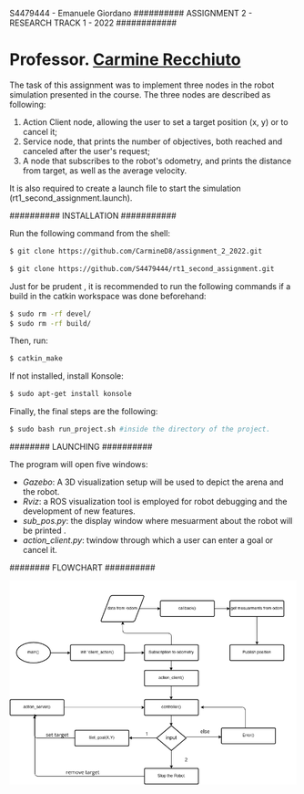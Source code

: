 S4479444 - Emanuele Giordano
########## ASSIGNMENT 2 - RESEARCH TRACK 1 - 2022 ############

# Professor. [Carmine Recchiuto](https://github.com/CarmineD8)


The task of this assignment was to implement three nodes in the robot simulation presented in the course.
The three nodes are described as following:

1) Action Client node, allowing the user to set a target position (x, y) or to cancel it;
2) Service node, that prints the number of objectives, both reached and canceled after the user's request;
3) A node that subscribes to the robot's odometry, and prints the distance from target, as well as the average velocity.

It is also required to create a launch file to start the simulation (rt1_second_assignment.launch).

########## INSTALLATION ###########

Run the following command from the shell:
```bash
$ git clone https://github.com/CarmineD8/assignment_2_2022.git
```
```bash
$ git clone https://github.com/S4479444/rt1_second_assignment.git
```
Just for be prudent , it is recommended to run the following commands if a build in the catkin workspace was done beforehand:

```bash
$ sudo rm -rf devel/
$ sudo rm -rf build/
```

Then, run:

```bash
$ catkin_make 
```
If not installed, install Konsole:
```bash
$ sudo apt-get install konsole
```

Finally, the final steps are the following:

```bash
$ sudo bash run_project.sh #inside the directory of the project.
```

######## LAUNCHING ##########

The program will open five windows:

- *Gazebo*: A 3D visualization setup will be used to depict the arena and the robot.
- *Rviz*: a ROS visualization tool is employed for robot debugging and the development of new features.
- *sub_pos.py*: the display window where mesuarment about the robot will be printed .
- *action_client.py*: twindow through which a user can enter a goal or cancel it.


######## FLOWCHART ##########

<img src="https://github.com/S4479444/rt1_second_assignment/blob/main/imgs/Flowchart_Second_Assignment.png" />




